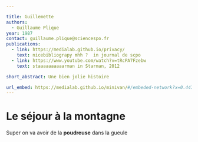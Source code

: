 ```yaml
---

title: Guillemette
authors:
  - Guillaume Plique
year: 1987
contact: guillaume.plique@sciencespo.fr
publications:
  - link: https://medialab.github.io/privacy/
    text: nicebibliograpy mhh ?  in journal de scpo
  - link: https://www.youtube.com/watch?v=tRcPA7Fzebw
    text: staaaaaaaaaarman in Starman, 2012

short_abstract: Une bien jolie histoire

url_embed: https://medialab.github.io/minivan/#/embeded-network?x=0.44784784226029595&y=0.4952751236709172&ratio=1.3436928&showLink=true&bundle=https%3A%2F%2F127.0.0.1%3A8000%2Fprojects%2Fprivacy%2Fbundle.json&lockNavigation=true
---
```


# Le séjour à la montagne
Super on va avoir de la **poudreuse** dans la gueule
